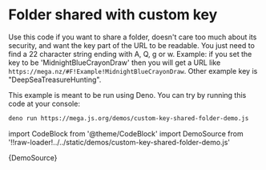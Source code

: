 # Folder shared with custom key

Use this code if you want to share a folder, doesn't care too much about its security, and want the key part of the URL to be readable. You just need to find a 22 character string ending with A, Q, g or w. Example: if you set the key to be 'MidnightBlueCrayonDraw' then you will get a URL like `https://mega.nz/#F!Example!MidnightBlueCrayonDraw`. Other example key is "DeepSeaTreasureHunting".

This example is meant to be run using Deno. You can try by running this code at your console:

```bash
deno run https://mega.js.org/demos/custom-key-shared-folder-demo.js
```

import CodeBlock from '@theme/CodeBlock'
import DemoSource from '!!raw-loader!../../static/demos/custom-key-shared-folder-demo.js'

<CodeBlock language="js">{DemoSource}</CodeBlock>
